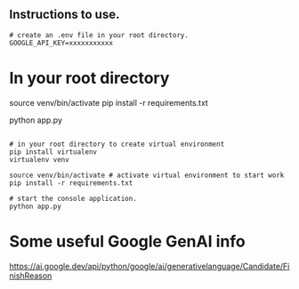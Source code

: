 ## Instructions to use.

```
# create an .env file in your root directory.
GOOGLE_API_KEY=xxxxxxxxxxx

```
# In your root directory
source venv/bin/activate
pip install -r requirements.txt

python app.py
```

# in your root directory to create virtual environment
pip install virtualenv
virtualenv venv

source venv/bin/activate # activate virtual environment to start work
pip install -r requirements.txt

# start the console application.
python app.py

```

# Some useful Google GenAI info
https://ai.google.dev/api/python/google/ai/generativelanguage/Candidate/FinishReason